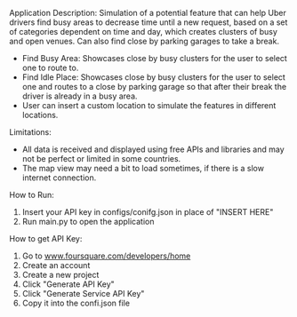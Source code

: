 Application Description:
  Simulation of a potential feature that can help Uber drivers find busy areas to decrease time until a new request, based on a set of categories dependent on time and day, which creates clusters of busy and open venues. Can also find close by parking garages to take a break.
  * Find Busy Area: Showcases close by busy clusters for the user to select one to route to.
  * Find Idle Place: Showcases close by busy clusters for the user to select one and routes to a close by parking garage so that after their break the driver is already in a busy area.
  * User can insert a custom location to simulate the features in different locations.

Limitations:
  * All data is received and displayed using free APIs and libraries and may not be perfect or limited in some countries.
  * The map view may need a bit to load sometimes, if there is a slow internet connection.

How to Run:
  1) Insert your API key in configs/conifg.json in place of "INSERT HERE"
  2) Run main.py to open the application

How to get API Key:
  1) Go to www.foursquare.com/developers/home
  2) Create an account
  3) Create a new project
  4) Click "Generate API Key"
  5) Click "Generate Service API Key"
  6) Copy it into the confi.json file
